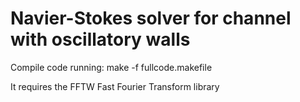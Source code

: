 # Navier-Stokes solver for channel with oscillatory walls
Compile code running:
make -f fullcode.makefile

It requires the FFTW Fast Fourier Transform library
